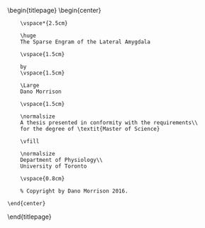 <!-- 
This is the Latex-heavy title page. 
People outside UCL may want to remove the header logo 
and add the centred logo
-->
\begin{titlepage}
    \begin{center}

    
   
        
        \vspace*{2.5cm}
        
        \huge
        The Sparse Engram of the Lateral Amygdala
        
        \vspace{1.5cm}

        by
        \vspace{1.5cm}
        
        \Large
        Dano Morrison

        \vspace{1.5cm}

        \normalsize
        A thesis presented in conformity with the requirements\\
        for the degree of \textit{Master of Science}
        
        \vfill
        
        \normalsize
        Department of Physiology\\
        University of Toronto

        \vspace{0.8cm}

        % Copyright by Dano Morrison 2016.

    \end{center}
\end{titlepage}
